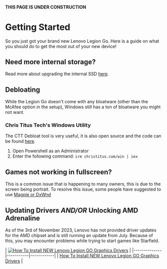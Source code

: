 #### THIS PAGE IS UNDER CONSTRUCTION
# Getting Started
So you just got your brand new Lenovo Legion Go. Here is a guide on what you should do to get the most out of your new device!

## Need more internal storage?
Read more about upgrading the internal SSD [here](GUIDES/UPGRADING-THE-SSD.md).

## Debloating
While the Legion Go doesn't come with any bloatware (other than the McAfee option in the setup), Windows still has a ton of bloatware you might not want.

### Chris Titus Tech's Windows Utility
The CTT Debloat tool is very useful, it is also open source and the code can be found [here](https://github.com/ChrisTitusTech/winutil).

1. Open Powershell as an Administrator
2. Enter the following command: `irm christitus.com/win | iex`

## Games not working in fullscreen?
This is a common issue that is happening to many owners, this is due to the screen being portrait. To resolve this issue, some people have suggested to use [Magpie or DxWnd](SOFTWARE.md)

## Updating Drivers *AND/OR* Unlocking AMD Adrenaline
As of the 3rd of November 2023, Lenovo has not provided driver updates for the AMD chipset and is still running an update from July. Because of this, you may encounter problems while trying to start games like Starfield.

| [![How To Install NEW Lenovo Legion GO Graphics Drivers](https://img.youtube.com/vi/ALtmBXpxA-M/0.jpg)](https://www.youtube.com/watch?v=ALtmBXpxA-M "How To Install NEW Lenovo Legion GO Graphics Drivers") |
|--------------|-----------|------------|
| [How To Install NEW Lenovo Legion GO Graphics Drivers](https://www.youtube.com/watch?v=ALtmBXpxA-M) |
